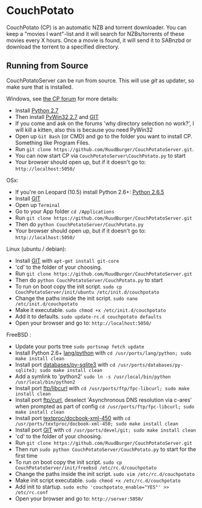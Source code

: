 CouchPotato
=====

CouchPotato (CP) is an automatic NZB and torrent downloader. You can keep a "movies I want"-list and it will search for NZBs/torrents of these movies every X hours.
Once a movie is found, it will send it to SABnzbd or download the torrent to a specified directory.


## Running from Source

CouchPotatoServer can be run from source. This will use *git* as updater, so make sure that is installed.

Windows, see [the CP forum](http://couchpota.to/forum/showthread.php?tid=14) for more details:

* Install [Python 2.7](http://www.python.org/download/releases/2.7.3/)
* Then install [PyWin32 2.7](http://sourceforge.net/projects/pywin32/files/pywin32/Build%20217/) and [GIT](http://git-scm.com/)
* If you come and ask on the forums 'why directory selection no work?', I will kill a kitten, also this is because you need PyWin32
* Open up `Git Bash` (or CMD) and go to the folder you want to install CP. Something like Program Files.
* Run `git clone https://github.com/RuudBurger/CouchPotatoServer.git`.
* You can now start CP via `CouchPotatoServer\CouchPotato.py` to start
* Your browser should open up, but if it doesn't go to: `http://localhost:5050/`

OSx:

* If you're on Leopard (10.5) install Python 2.6+: [Python 2.6.5](http://www.python.org/download/releases/2.6.5/)
* Install [GIT](http://git-scm.com/)
* Open up `Terminal`
* Go to your App folder `cd /Applications`
* Run `git clone https://github.com/RuudBurger/CouchPotatoServer.git`
* Then do `python CouchPotatoServer/CouchPotato.py`
* Your browser should open up, but if it doesn't go to: `http://localhost:5050/`

Linux (ubuntu / debian):

* Install [GIT](http://git-scm.com/) with `apt-get install git-core`
* 'cd' to the folder of your choosing.
* Run `git clone https://github.com/RuudBurger/CouchPotatoServer.git`
* Then do `python CouchPotatoServer/CouchPotato.py` to start
* To run on boot copy the init script. `sudo cp CouchPotatoServer/init/ubuntu /etc/init.d/couchpotato`
* Change the paths inside the init script. `sudo nano /etc/init.d/couchpotato`
* Make it executable. `sudo chmod +x /etc/init.d/couchpotato`
* Add it to defaults. `sudo update-rc.d couchpotato defaults`
* Open your browser and go to: `http://localhost:5050/`


FreeBSD :

* Update your ports tree `sudo portsnap fetch update`
* Install Python 2.6+ [lang/python](http://www.freshports.org/lang/python) with `cd /usr/ports/lang/python; sudo make install clean`
* Install port [databases/py-sqlite3](http://www.freshports.org/databases/py-sqlite3) with `cd /usr/ports/databases/py-sqlite3; sudo make install clean`
* Add a symlink to 'python2' `sudo ln -s /usr/local/bin/python /usr/local/bin/python2`
* Install port [ftp/libcurl](http://www.freshports.org/ftp/libcurl) with `cd /usr/ports/ftp/fpc-libcurl; sudo make install clean`
* Install port [ftp/curl](http://www.freshports.org/ftp/bcurl), deselect 'Asynchronous DNS resolution via c-ares' when prompted as part of config `cd /usr/ports/ftp/fpc-libcurl; sudo make install clean`
* Install port [textproc/docbook-xml-450](http://www.freshports.org/textproc/docbook-xml-450) with `cd /usr/ports/textproc/docbook-xml-450; sudo make install clean`
* Install port [GIT](http://git-scm.com/) with `cd /usr/ports/devel/git; sudo make install clean`
* 'cd' to the folder of your choosing.
* Run `git clone https://github.com/RuudBurger/CouchPotatoServer.git`
* Then run `sudo python CouchPotatoServer/CouchPotato.py` to start for the first time
* To run on boot copy the init script. `sudo cp CouchPotatoServer/init/freebsd /etc/rc.d/couchpotato`
* Change the paths inside the init script. `sudo vim /etc/rc.d/couchpotato`
* Make init script executable. `sudo chmod +x /etc/rc.d/couchpotato`
* Add init to startup. `sudo echo 'couchpotato_enable="YES"' >> /etc/rc.conf`
* Open your browser and go to: `http://server:5050/`
